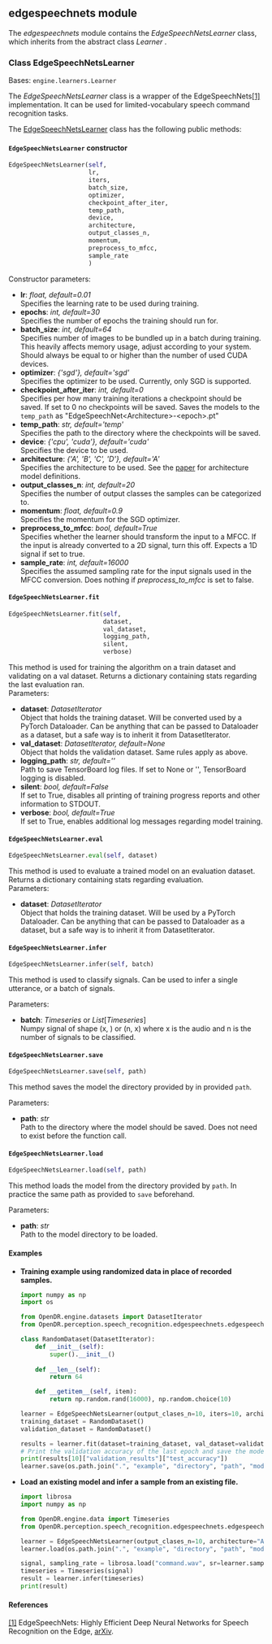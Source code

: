 ## edgespeechnets module

The *edgespeechnets* module contains the *EdgeSpeechNetsLearner* class, which inherits from the abstract class *Learner*
.

### Class EdgeSpeechNetsLearner

Bases: `engine.learners.Learner`

The *EdgeSpeechNetsLearner* class is a wrapper of the EdgeSpeechNets[[1]](#edgespeechnets-arxiv) implementation. It can
be used for limited-vocabulary speech command recognition tasks.

The [EdgeSpeechNetsLearner](#src.perception.speech_recognition.edgespeechnets_learner.py) class has the following public
methods:

#### `EdgeSpeechNetsLearner` constructor

```python
EdgeSpeechNetsLearner(self,
                      lr,
                      iters,
                      batch_size,
                      optimizer,
                      checkpoint_after_iter,
                      temp_path,
                      device,
                      architecture,
                      output_classes_n,
                      momentum,
                      preprocess_to_mfcc,
                      sample_rate
                      )
```

Constructor parameters:

- **lr**: *float, default=0.01*  
  Specifies the learning rate to be used during training.
- **epochs**: *int, default=30*  
  Specifies the number of epochs the training should run for.
- **batch_size**: *int, default=64*  
  Specifies number of images to be bundled up in a batch during training. This heavily affects memory usage, adjust
  according to your system. Should always be equal to or higher than the number of used CUDA devices.
- **optimizer**: *{'sgd'}, default='sgd'*  
  Specifies the optimizer to be used. Currently, only SGD is supported.
- **checkpoint_after_iter**: *int, default=0*  
  Specifies per how many training iterations a checkpoint should be saved. If set to 0 no checkpoints will be saved.
  Saves the models to the `temp_path` as "EdgeSpeechNet\<Architecture\>-\<epoch\>.pt"
- **temp_path**: *str, default='temp'*  
  Specifies the path to the directory where the checkpoints will be saved.
- **device**: *{'cpu', 'cuda'}, default='cuda'*  
  Specifies the device to be used.
- **architecture**: *{'A', 'B', 'C', 'D'}, default='A'*  
  Specifies the architecture to be used. See the [paper](#edgespeechnets-arxiv) for architecture model definitions.
- **output_classes_n**: *int, default=20*  
  Specifies the number of output classes the samples can be categorized to.
- **momentum**: *float, default=0.9*  
  Specifies the momentum for the SGD optimizer.
- **preprocess_to_mfcc**: *bool, default=True*  
  Specifies whether the learner should transform the input to a MFCC. If the input is already converted to a 2D signal,
  turn this off. Expects a 1D signal if set to true.
- **sample_rate**: *int, default=16000*  
  Specifies the assumed sampling rate for the input signals used in the MFCC conversion. Does nothing if
  *preprocess_to_mfcc* is set to false.

#### `EdgeSpeechNetsLearner.fit`

```python
EdgeSpeechNetsLearner.fit(self,
                          dataset,
                          val_dataset,
                          logging_path,
                          silent,
                          verbose)
```

This method is used for training the algorithm on a train dataset and validating on a val dataset. Returns a dictionary
containing stats regarding the last evaluation ran.  
Parameters:

- **dataset**: *DatasetIterator*  
  Object that holds the training dataset. Will be converted used by a PyTorch Dataloader. Can be anything that can be
  passed to Dataloader as a dataset, but a safe way is to inherit it from DatasetIterator.
- **val_dataset**: *DatasetIterator, default=None*  
  Object that holds the validation dataset. Same rules apply as above.
- **logging_path**: *str, default=''*  
  Path to save TensorBoard log files. If set to None or '', TensorBoard logging is disabled.
- **silent**: *bool, default=False*  
  If set to True, disables all printing of training progress reports and other information to STDOUT.
- **verbose**: *bool, default=True*  
  If set to True, enables additional log messages regarding model training.

#### `EdgeSpeechNetsLearner.eval`

```python
EdgeSpeechNetsLearner.eval(self, dataset)
```

This method is used to evaluate a trained model on an evaluation dataset. Returns a dictionary containing stats
regarding evaluation.  
Parameters:

- **dataset**: *DatasetIterator*  
  Object that holds the training dataset. Will be used by a PyTorch Dataloader. Can be anything that can be passed to
  Dataloader as a dataset, but a safe way is to inherit it from DatasetIterator.

#### `EdgeSpeechNetsLearner.infer`

```python
EdgeSpeechNetsLearner.infer(self, batch)
```

This method is used to classify signals. Can be used to infer a single utterance, or a batch of signals.

Parameters:

- **batch**: *Timeseries* or *List*[*Timeseries*]   
  Numpy signal of shape (x, ) or (n, x) where x is the audio and n is the number of signals to be classified.

#### `EdgeSpeechNetsLearner.save`

```python
EdgeSpeechNetsLearner.save(self, path)
```

This method saves the model the directory provided by in provided `path`.

Parameters:

- **path**: *str*  
  Path to the directory where the model should be saved. Does not need to exist before the function call.

#### `EdgeSpeechNetsLearner.load`

```python
EdgeSpeechNetsLearner.load(self, path)
```

This method loads the model from the directory provided by `path`. In practice the same path as provided to `save` 
beforehand.

Parameters:

- **path**: *str*  
  Path to the model directory to be loaded.

#### Examples

* **Training example using randomized data in place of recorded samples.**

  ```python
  import numpy as np
  import os
  
  from OpenDR.engine.datasets import DatasetIterator
  from OpenDR.perception.speech_recognition.edgespeechnets.edgespeechnets_learner from EdgeSpeechNetsLearner
  
  class RandomDataset(DatasetIterator):
      def __init__(self):
          super().__init__()
          
      def __len__(self):
          return 64
  
      def __getitem__(self, item):
          return np.random.rand(16000), np.random.choice(10)
  
  learner = EdgeSpeechNetsLearner(output_clases_n=10, iters=10, architecture="A")
  training_dataset = RandomDataset()
  validation_dataset = RandomDataset()
  
  results = learner.fit(dataset=training_dataset, val_dataset=validation_dataset)
  # Print the validation accuracy of the last epoch and save the model to a file
  print(results[10]["validation_results"]["test_accuracy"])
  learner.save(os.path.join(".", "example", "directory", "path", "model"))
  ```

* **Load an existing model and infer a sample from an existing file.**
  ```python
  import librosa
  import numpy as np
  
  from OpenDR.engine.data import Timeseries
  from OpenDR.perception.speech_recognition.edgespeechnets.edgespeechnets_learner from EdgeSpeechNetsLearner
  
  learner = EdgeSpeechNetsLearner(output_clases_n=10, architecture="A")
  learner.load(os.path.join(".", "example", "directory", "path", "model"))

  signal, sampling_rate = librosa.load("command.wav", sr=learner.sample_rate)
  timeseries = Timeseries(signal)
  result = learner.infer(timeseries)
  print(result)
  ```

#### References

<a name="edgespeechnets-arxiv" href="https://arxiv.org/abs/1810.08559">[1]</a> EdgeSpeechNets: Highly Efficient Deep
Neural Networks for Speech Recognition on the Edge,
[arXiv](https://arxiv.org/abs/1810.08559).  
